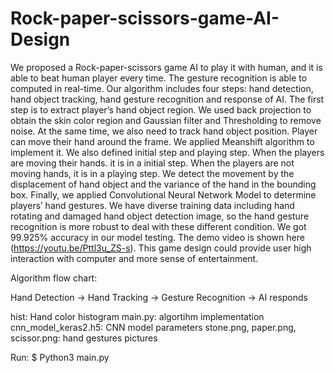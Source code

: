 # Rock-paper-scissors-game-AI-Design
We proposed a Rock-paper-scissors game AI to play it with human, and it is able to beat human player every time. The gesture recognition is able to computed in real-time. Our algorithm includes four steps: hand detection, hand object tracking, hand gesture recognition and response of AI. The first step is to extract player’s hand object region. We used back projection to obtain the skin color region and Gaussian filter and Thresholding to remove noise. At the same time, we also need to track hand object position. Player can move their hand around the frame. We applied Meanshift algorithm to implement it. We also defined initial step and playing step. When the players are moving their hands. it is in a initial step. When the players are not moving hands, it is in a playing step. We detect the movement by the displacement of hand object and the variance of the hand in the bounding box. Finally, we applied Convolutional Neural Network Model to determine players’ hand gestures. We have diverse training data including hand rotating and damaged hand object detection image, so the hand gesture recognition is more robust to deal with these different condition. We got 99.925% accuracy in our model testing. The demo video is shown here (https://youtu.be/Pttl3u_ZS-s). This game design could provide user high interaction with computer and more sense of entertainment.

Algorithm flow chart:

Hand Detection -> Hand Tracking -> Gesture Recognition -> AI responds

hist: Hand color histogram 
main.py: algortihm implementation
cnn_model_keras2.h5: CNN model parameters
stone.png, paper.png, scissor.png: hand gestures pictures

Run:
$ Python3 main.py
